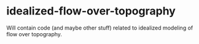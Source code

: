# idealized-flow-over-topography

Will contain code (and maybe other stuff) related to idealized modeling of flow over topography.
